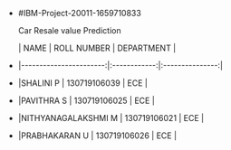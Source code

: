 + #IBM-Project-20011-1659710833

   Car Resale value Prediction

  | NAME                   | ROLL NUMBER  |   DEPARTMENT    |   
+ |-----------------------:|:------------:|:---------------:|
+ |SHALINI P               | 130719106039 |   ECE           |
+ |PAVITHRA S              | 130719106025 |   ECE           |
+ |NITHYANAGALAKSHMI M     | 130719106021 |   ECE           |
+ |PRABHAKARAN U           | 130719106026 |   ECE           |

